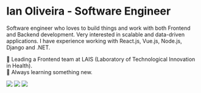# Ian Oliveira - Software Engineer

Software engineer who loves to build things and work with both Frontend and Backend development. Very interested in scalable and data-driven applications. I have experience working with React.js, Vue.js, Node.js, Django and .NET.


🏢 Leading a Frontend team at LAIS (Laboratory of Technological Innovation in Health).\
🌱 Always learning something new.


 
[<img src="https://img.shields.io/badge/linkedin-%230077B5.svg?&style=for-the-badge&logo=linkedin&logoColor=white" />](https://www.linkedin.com/in/ianluan/)
[<img src="https://img.shields.io/badge/twitter-%231DA1F2.svg?&style=for-the-badge&logo=twitter&logoColor=white" />](https://twitter/ianluan)
[<img src="https://img.shields.io/badge/IanLuan%237335-7289DA?style=for-the-badge&logo=discord&logoColor=white" />](https://discord.com)
